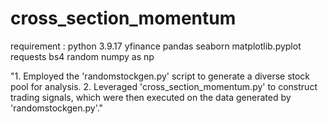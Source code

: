# cross_section_momentum
requirement : 
python 3.9.17
yfinance 
pandas 
seaborn 
matplotlib.pyplot 
requests
bs4 
random
numpy as np



"1. Employed the 'randomstockgen.py' script to generate a diverse stock pool for analysis.
2. Leveraged 'cross_section_momentum.py' to construct trading signals, which were then executed on the data generated by 'randomstockgen.py'."
